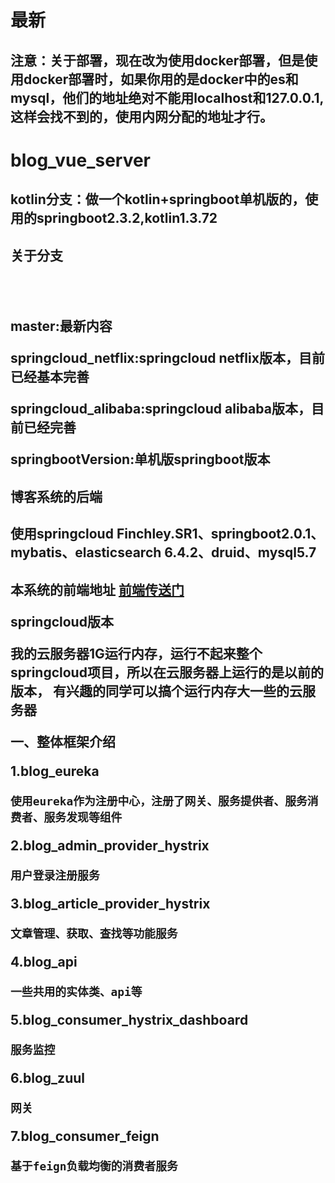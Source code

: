 # 最新
## 注意：关于部署，现在改为使用docker部署，但是使用docker部署时，如果你用的是docker中的es和mysql，他们的地址绝对不能用localhost和127.0.0.1,这样会找不到的，使用内网分配的地址才行。
# blog_vue_server

<h2>kotlin分支：做一个kotlin+springboot单机版的，使用的springboot2.3.2,kotlin1.3.72<h2/>


<h2>关于分支<h2/>
<br/>
<h2> 
master:最新内容

springcloud_netflix:springcloud netflix版本，目前已经基本完善

springcloud_alibaba:springcloud alibaba版本，目前已经完善

springbootVersion:单机版springboot版本
<h2/>

博客系统的后端
<h2>使用springcloud Finchley.SR1、springboot2.0.1、mybatis、elasticsearch 6.4.2、druid、mysql5.7<h2/>

本系统的前端地址 <a href="https://github.com/sustly/blog_vue_web">前端传送门</a>


springcloud版本

我的云服务器1G运行内存，运行不起来整个springcloud项目，所以在云服务器上运行的是以前的版本，
有兴趣的同学可以搞个运行内存大一些的云服务器

一、整体框架介绍

1.blog_eureka

    使用eureka作为注册中心，注册了网关、服务提供者、服务消费者、服务发现等组件
    
2.blog_admin_provider_hystrix

    用户登录注册服务
    
3.blog_article_provider_hystrix

    文章管理、获取、查找等功能服务
    
4.blog_api

    一些共用的实体类、api等
    
5.blog_consumer_hystrix_dashboard

    服务监控
    
6.blog_zuul

    网关
    
7.blog_consumer_feign

    基于feign负载均衡的消费者服务
    
